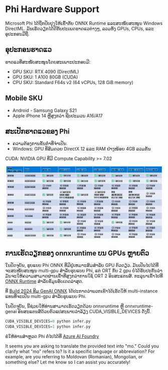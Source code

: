 # Phi Hardware Support

Microsoft Phi ໄດ້ຖືກປັບປຸງໃຫ້ເຂົ້າກັບ ONNX Runtime ແລະສະໜັບສະໜູນ Windows DirectML. ມັນເຮັດວຽກໄດ້ດີກັບປະເພດຮາດແວຕ່າງໆ, ລວມທັງ GPUs, CPUs, ແລະອຸປະກອນມືຖື.

## ອຸປະກອນຮາດແວ
ຮາດແວທີ່ສະໜັບສະໜູນໂດຍສະເພາະປະກອບມີ:

- GPU SKU: RTX 4090 (DirectML)
- GPU SKU: 1 A100 80GB (CUDA)
- CPU SKU: Standard F64s v2 (64 vCPUs, 128 GiB memory)

## Mobile SKU

- Android - Samsung Galaxy S21
- Apple iPhone 14 ຫຼືສູງກວ່າ ຊີບປະມວນ A16/A17

## ສະເປັກຮາດແວຂອງ Phi

- ຄວາມຕ້ອງການຂັ້ນຕ່ຳທີ່ຈຳເປັນ.
- Windows: GPU ທີ່ສົມດວຍ DirectX 12 ແລະ RAM ຢ່າງໜ້ອຍ 4GB ລວມກັນ

CUDA: NVIDIA GPU ທີ່ມີ Compute Capability >= 7.02

![HardwareSupport](../../../../../translated_images/01.phihardware.925db5699da7752cf486314e6db087580583cfbcd548970f8a257e31a8aa862c.mo.png)

## ການເຮັດວຽກຂອງ onnxruntime ບນ GPUs ຫຼາຍຕົວ

ໃນປັດຈຸບັນ, ຮູບແບບ Phi ONNX ທີ່ມີຢູ່ເຫມາະສົມສຳລັບ GPU ຕົວດຽວ. ມັນເປັນໄປໄດ້ທີ່ຈະສະໜັບສະໜູນ multi-gpu ສຳລັບຮູບແບບ Phi, ແຕ່ ORT ກັບ 2 gpu ບໍ່ໄດ້ຮັບປະກັນວ່າມັນຈະໃຫ້ຄວາມສາມາດຜ່ານເຂົ້າທີ່ສູງກວ່າການໃຊ້ ORT 2 ອິນສະແຕນສ໌. ກະລຸນາເຂົ້າໄປທີ່ [ONNX Runtime](https://onnxruntime.ai/) ສຳລັບຂໍ້ມູນອັບເດດລ່າສຸດ.

ທີ່ [Build 2024 ທີມ GenAI ONNX](https://youtu.be/WLW4SE8M9i8?si=EtG04UwDvcjunyfC) ໄດ້ປະກາດວ່າພວກເຂົາໄດ້ເຮັດໃຫ້ multi-instance ແທນທີ່ຈະເປັນ multi-gpu ສຳລັບຮູບແບບ Phi.

ໃນປັດຈຸບັນ, ນີ້ຊ່ວຍໃຫ້ທ່ານສາມາດເຮັດວຽກດ້ວຍ onnxruntime ຫຼື onnxruntime-genai ອິນສະແຕນສ໌ດ້ວຍຕົວແປສະພາບວ່າລ້ຽງ CUDA_VISIBLE_DEVICES ດັ່ງນີ້.

```Python
CUDA_VISIBLE_DEVICES=0 python infer.py
CUDA_VISIBLE_DEVICES=1 python infer.py
```

ຂໍໃຫ້ທ່ານສຳຫຼວດ Phi ຕໍ່ໄປໄດ້ທີ່ [Azure AI Foundry](https://ai.azure.com)

It seems you are asking to translate the provided text into "mo." Could you clarify what "mo" refers to? Is it a specific language or abbreviation? For example, are you referring to Moldovan (Romanian), Mongolian, or something else? Let me know so I can assist you accurately!